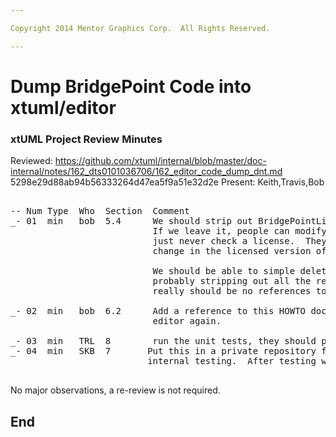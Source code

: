 ```yaml
---

Copyright 2014 Mentor Graphics Corp.  All Rights Reserved.

---
```


# Dump BridgePoint Code into xtuml/editor 
### xtUML Project Review Minutes

Reviewed:  https://github.com/xtuml/internal/blob/master/doc-internal/notes/162_dts0101036706/162_editor_code_dump_dnt.md
           5298e29d88ab94b56333264d47ea5f9a51e32d2e
Present:  Keith,Travis,Bob

<pre>

-- Num Type  Who  Section  Comment
_- 01  min   bob  5.4      We should strip out BridgePointLicenseManager.java.
                           If we leave it, people can modify the license code to 
						   just never check a license.  They can then put this
						   change in the licensed version of the tool.
						   
						   We should be able to simple delete the class because we are
						   probably stripping out all the references to it.  In the editor there 
						   really should be no references to this License Manager Class.
						   
_- 02  min   bob  6.2      Add a reference to this HOWTO document that will be used to create the
                           editor again.
						   
_- 03  min   TRL  8        run the unit tests, they should pass
_- 04  min   SKB  7       Put this in a private repository first, for our 
                          internal testing.  After testing we can make it public.

</pre>
   
No major observations, a re-review is not required.


End
---
